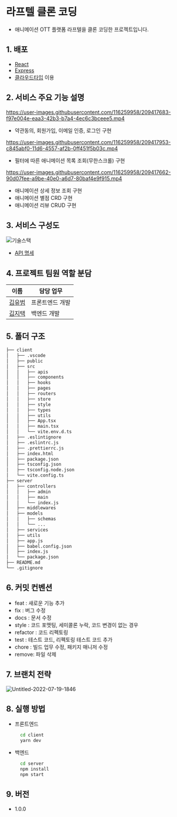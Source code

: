 # 라프텔 클론 코딩

- 애니메이션 OTT 플랫폼 라프텔을 클론 코딩한 프로젝트입니다.

## 1. 배포

- [React](https://web-laftel-clone-20z52flc4ct8jz.gksl2.cloudtype.app)
- [Express](https://port-0-laftel-clone-ll32glc4a6m60.gksl2.cloudtype.app/)
- [클라우드타입](https://cloudtype.io/) 이용

## 2. 서비스 주요 기능 설명

https://user-images.githubusercontent.com/116259958/209417683-f97e004e-eaa3-42b3-b7a4-4ec6c3bceee5.mp4

- 약관동의, 회원가입, 이메일 인증, 로그인 구현

https://user-images.githubusercontent.com/116259958/209417953-c845abf0-11d6-4557-af2b-0ff451f5b03c.mp4

- 필터에 따른 애니메이션 목록 조회(무한스크롤) 구현

https://user-images.githubusercontent.com/116259958/209417662-90d07fee-a9be-40e0-a6d7-80baf4e9f915.mp4

- 애니메이션 상세 정보 조회 구현
- 애니메이션 별점 CRD 구현
- 애니메이션 리뷰 CRUD 구현

## 3. 서비스 구성도

![기술스택](https://res.cloudinary.com/dhfkiaac8/image/upload/v1671376078/skills_tym5ik.png)

- [API 명세](https://github.com/ubububububub/laftel-clone/wiki/API-%EB%AA%85%EC%84%B8)

## 4. 프로젝트 팀원 역할 분담

| 이름                                      | 담당 업무       |
| ----------------------------------------- | --------------- |
| [김유범](https://github.com/ubububububub) | 프론트엔드 개발 |
| [김지택](https://github.com/Salmambo)     | 백엔드 개발     |

## 5. 폴더 구조

```bash
├── client
│   ├── .vscode
│   ├── public
│   ├── src
│   │   ├── apis
│   │   ├── components
│   │   ├── hooks
│   │   ├── pages
│   │   ├── routers
│   │   ├── store
│   │   ├── style
│   │   ├── types
│   │   ├── utils
│   │   ├── App.tsx
│   │   ├── main.tsx
│   │   └── vite.env.d.ts
│   ├── .eslintignore
│   ├── .eslintrc.js
│   ├── .prettierrc.js
│   ├── index.html
│   ├── package.json
│   ├── tsconfig.json
│   ├── tsconfig.node.json
│   └── vite.config.ts
├── server
│   ├── controllers
│   │   ├── admin
│   │   ├── main
│   │   └── index.js
│   ├── middlewares
│   ├── models
│   │   ├── schemas
│   │   └── ...
│   ├── services
│   ├── utils
│   ├── app.js
│   ├── babel.config.json
│   ├── index.js
│   └── package.json
├── README.md
└── .gitignore
```

## 6. 커밋 컨벤션

- feat : 새로운 기능 추가
- fix : 버그 수정
- docs : 문서 수정
- style : 코드 포맷팅, 세미콜론 누락, 코드 변경이 없는 경우
- refactor : 코드 리펙토링
- test : 테스트 코드, 리펙토링 테스트 코드 추가
- chore : 빌드 업무 수정, 패키지 매니저 수정
- remove: 파일 삭제

## 7. 브랜치 전략

![Untitled-2022-07-19-1846](https://res.cloudinary.com/dhfkiaac8/image/upload/v1671371652/Untitled-2022-07-19-1846_rynngp.png)

## 8. 실행 방법

- 프론트엔드
  ```bash
    cd client
    yarn dev
  ```
- 백엔드
  ```bash
    cd server
    npm install
    npm start
  ```

## 9. 버전

- 1.0.0
